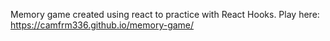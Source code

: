 Memory game created using react to practice with React Hooks.
Play here: https://camfrm336.github.io/memory-game/

